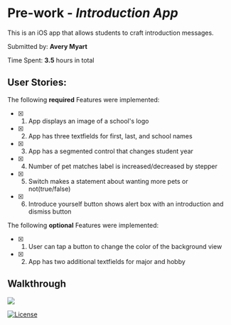 #   Pre-work - *Introduction App*
<p align="center">

This is an iOS app that allows students to craft introduction messages.

Submitted by: **Avery Myart**

Time Spent: **3.5** hours in total


## User Stories:

The following **required** Features were implemented: 

- [x] 1. App displays an image of a school's logo
- [x] 2. App has three textfields for first, last, and school names
- [x] 3. App has a segmented control that changes student year
- [x] 4. Number of pet matches label is increased/decreased by stepper
- [x] 5. Switch makes a statement about wanting more pets or not(true/false)
- [x] 6. Introduce yourself button shows alert box with an introduction and dismiss button

The following **optional** Features were implemented:

- [x] 1. User can tap a button to change the color of the background view
- [x] 2. App has two additional textfields for major and hobby


## Walkthrough

![](https://github.com/AveryMyart/codepath-prework/blob/main/iOSApp.gif)


[![License](https://img.shields.io/badge/License-Apache_2.0-blue.svg)](https://opensource.org/licenses/Apache-2.0)
</p>

